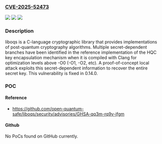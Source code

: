 ### [CVE-2025-52473](https://cve.mitre.org/cgi-bin/cvename.cgi?name=CVE-2025-52473)
![](https://img.shields.io/static/v1?label=Product&message=liboqs&color=blue)
![](https://img.shields.io/static/v1?label=Version&message=%3C%200.14.0%20&color=brightgreen)
![](https://img.shields.io/static/v1?label=Vulnerability&message=CWE-200%3A%20Exposure%20of%20Sensitive%20Information%20to%20an%20Unauthorized%20Actor&color=brightgreen)

### Description

liboqs is a C-language cryptographic library that provides implementations of post-quantum cryptography algorithms. Multiple secret-dependent branches have been identified in the reference implementation of the HQC key encapsulation mechanism when it is compiled with Clang for optimization levels above -O0 (-O1, -O2, etc). A proof-of-concept local attack exploits this secret-dependent information to recover the entire secret key. This vulnerability is fixed in 0.14.0.

### POC

#### Reference
- https://github.com/open-quantum-safe/liboqs/security/advisories/GHSA-qq3m-rq9v-jfgm

#### Github
No PoCs found on GitHub currently.


